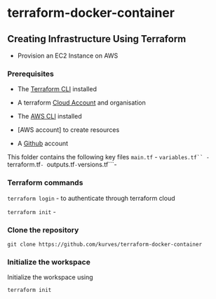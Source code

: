 # terraform-docker-container

## Creating Infrastructure Using Terraform
- Provision an EC2 Instance on AWS

### Prerequisites

- The [Terraform CLI](https://learn.hashicorp.com/tutorials/terraform/install-cli?in=terraform/aws-get-started) installed

- A terraform [Cloud Account](https://app.terraform.io/signup/account?utm_source=learn&_gl=1*39uqcl*_ga*MjUxMTA3NjQ4LjE2NjQxMTMxODU.*_ga_P7S46ZYEKW*MTY2NDMwOTI5MS44LjAuMTY2NDMwOTI5MS4wLjAuMA..) and organisation

- The [AWS CLI](https://docs.aws.amazon.com/cli/latest/userguide/install-cliv2.html) installed
- [AWS account] to create resources
- A [Github](https://github.com/) account

This folder contains the following key files
```main.tf``` - 
```variables.tf`` -
```terraform.tf```-
```outputs.tf``` -
```versions.tf```-




### Terraform commands
```terraform login``` - to authenticate through terraform cloud

```terraform init``` - 

### Clone the repository
```
git clone https://github.com/kurves/terraform-docker-container
```
### Initialize the workspace

Initialize the workspace using 
```
terraform init
```
